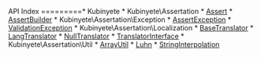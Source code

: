 API Index
=========* Kubinyete
    * Kubinyete\Assertation
        * [Assert](/docs/Kubinyete-Assertation-Assert.md)
        * [AssertBuilder](/docs/Kubinyete-Assertation-AssertBuilder.md)
        * Kubinyete\Assertation\Exception
            * [AssertException](/docs/Kubinyete-Assertation-Exception-AssertException.md)
            * [ValidationException](/docs/Kubinyete-Assertation-Exception-ValidationException.md)
        * Kubinyete\Assertation\Localization
            * [BaseTranslator](/docs/Kubinyete-Assertation-Localization-BaseTranslator.md)
            * [LangTranslator](/docs/Kubinyete-Assertation-Localization-LangTranslator.md)
            * [NullTranslator](/docs/Kubinyete-Assertation-Localization-NullTranslator.md)
            * [TranslatorInterface](/docs/Kubinyete-Assertation-Localization-TranslatorInterface.md)
        * Kubinyete\Assertation\Util
            * [ArrayUtil](/docs/Kubinyete-Assertation-Util-ArrayUtil.md)
            * [Luhn](/docs/Kubinyete-Assertation-Util-Luhn.md)
            * [StringInterpolation](/docs/Kubinyete-Assertation-Util-StringInterpolation.md)

